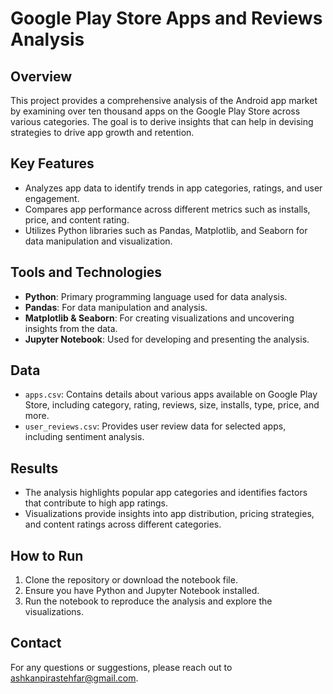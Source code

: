 # Google Play Store Apps and Reviews Analysis

## Overview
This project provides a comprehensive analysis of the Android app market by examining over ten thousand apps on the Google Play Store across various categories. The goal is to derive insights that can help in devising strategies to drive app growth and retention.

## Key Features
- Analyzes app data to identify trends in app categories, ratings, and user engagement.
- Compares app performance across different metrics such as installs, price, and content rating.
- Utilizes Python libraries such as Pandas, Matplotlib, and Seaborn for data manipulation and visualization.

## Tools and Technologies
- **Python**: Primary programming language used for data analysis.
- **Pandas**: For data manipulation and analysis.
- **Matplotlib & Seaborn**: For creating visualizations and uncovering insights from the data.
- **Jupyter Notebook**: Used for developing and presenting the analysis.

## Data
- `apps.csv`: Contains details about various apps available on Google Play Store, including category, rating, reviews, size, installs, type, price, and more.
- `user_reviews.csv`: Provides user review data for selected apps, including sentiment analysis.

## Results
- The analysis highlights popular app categories and identifies factors that contribute to high app ratings.
- Visualizations provide insights into app distribution, pricing strategies, and content ratings across different categories.

## How to Run
1. Clone the repository or download the notebook file.
2. Ensure you have Python and Jupyter Notebook installed.
3. Run the notebook to reproduce the analysis and explore the visualizations.

## Contact
For any questions or suggestions, please reach out to ashkanpirastehfar@gmail.com.
